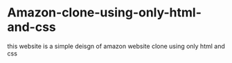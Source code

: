 # Amazon-clone-using-only-html-and-css

this website is a simple deisgn of amazon website clone using only  html and css
